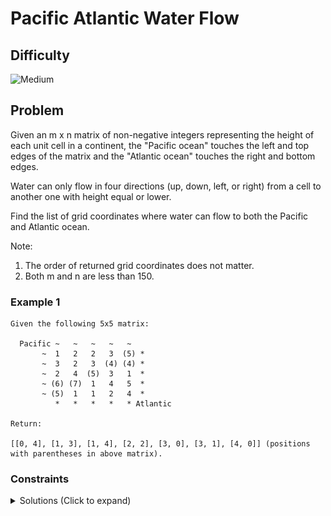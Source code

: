 # Pacific Atlantic Water Flow

## Difficulty

![Medium](https://img.shields.io/badge/medium-ef6c00?style=for-the-badge&logoColor=white)

## Problem

Given an m x n matrix of non-negative integers representing the height of each unit cell in a continent, the "Pacific ocean" touches the left and top edges of the matrix and the "Atlantic ocean" touches the right and bottom edges.

Water can only flow in four directions (up, down, left, or right) from a cell to another one with height equal or lower.

Find the list of grid coordinates where water can flow to both the Pacific and Atlantic ocean.

Note:

1. The order of returned grid coordinates does not matter.
2. Both m and n are less than 150.

### Example 1

```
Given the following 5x5 matrix:

  Pacific ~   ~   ~   ~   ~
       ~  1   2   2   3  (5) *
       ~  3   2   3  (4) (4) *
       ~  2   4  (5)  3   1  *
       ~ (6) (7)  1   4   5  *
       ~ (5)  1   1   2   4  *
          *   *   *   *   * Atlantic

Return:

[[0, 4], [1, 3], [1, 4], [2, 2], [3, 0], [3, 1], [4, 0]] (positions with parentheses in above matrix).
```

### Constraints

<details>
  <summary>Solutions (Click to expand)</summary>

### Explanation

#### BFS

##### Intuition

If our target is for water to flow to one of the edges of the matrix, we can work backwards from the edges of the matrix to see from how many cells water flow from to reach the edges of the matrix.

For water to flow to a cell the cell must be of an lower or equal height of that of the water containing the water or `matrix[i][j] <= matrix[a][b]` where `i` and `j` are the coordinates of the cell that water can flow to. Likewise, for water to flow from a cell the cell containing the water must be a greater height than the cell that water is flowing to or `matrix[a][b] > matrix[i][j]` where `a` and `b` are the coordinates of the cell that contains the water.

If we were to start from the edges of the matrix and traverse the matrix using the rule for where water from flow from then we can find all the cells of the matrix in the cells that water can flow to the edges of the matrix. If we were to keep track of the of what cells can flow water to the Pacific and the Atlanic we can take cells that are in common as the cells where water can flow to the Pacific and Atlantic

##### Implementation

To keep track of what cells can flow water to the Pacific and Atlanic we will keep track of two matricies of the same size of `matrix`. For the two matricies `pacificGrid` and `atlanicGrid`, `pacificGrid[i][j]` will indicate whether water from the `matrix[i][j]` cell can flow to the pacific and `atlanicGrid[i][j]` will indicate whether water from the `matrix[i][j]` cell can flow to the atlantic.

To fill our grid we will start BFS traversals from all of the left edge and top edge cells for the Pacific and right edge and bottom edge cells for the atlantic. For every cell we visit, we can mark it as visited in the corresponding grid. For every left, right, top and bottom neighboring cell that is inbounds and greater than the current cell we can traverse to next. If the cell we can visit next has already been visited in the current ocean grid then we do not need to visit it again.

We will start BFS searches from the top and left edge cells to find the cells from where water can flow to the Pacific

![Pacific Grid](./images/solution-1.png)

We will then start BFS seaches from the bottom and right edge cells to find the cells from where water can flow to the Atlantic

![Atlantic Grid](./images/solution-2.png)

Once both `pacificGrid` and `atlanicGrid` have been filled with cells visited, the cells they have in common are the cells where water can flow to the Atlanic and the Pacific

Time: `O(N * M)` Where `N` and `M` are the height and width of `matrix`

Space: `O(N * M)`

- [JavaScript](./pacific-atlantic-water-flow.js)
- [TypeScript](./pacific-atlantic-water-flow.ts)
- [Java](./pacific-atlantic-water-flow.java)
- [Go](./pacific-atlantic-water-flow.go)

</details>
